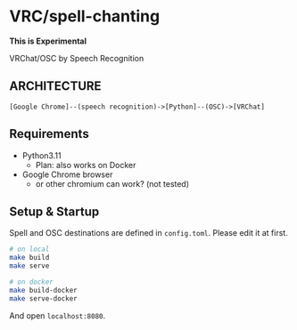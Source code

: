 # VRC/spell-chanting

__This is Experimental__

VRChat/OSC by Speech Recognition

## ARCHITECTURE

```
[Google Chrome]--(speech recognition)->[Python]--(OSC)->[VRChat]
```

## Requirements

- Python3.11
    - Plan: also works on Docker
- Google Chrome browser
    - or other chromium can work? (not tested)

## Setup & Startup

Spell and OSC destinations are defined in `config.toml`.
Please edit it at first.

```bash
# on local
make build
make serve
```

```bash
# on docker
make build-docker
make serve-docker
```

And open `localhost:8080`.
